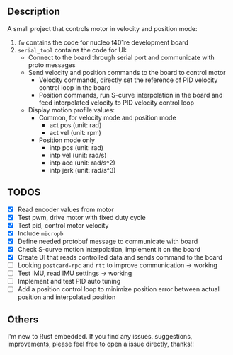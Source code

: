 ## Description

A small project that controls motor in velocity and position mode:
1. `fw` contains the code for nucleo f401re development board
2. `serial_tool` contains the code for UI:
    * Connect to the board through serial port and communicate with proto messages
    * Send velocity and position commands to the board to control motor
        - Velocity commands, directly set the reference of PID velocity control loop in the board
        - Position commands, run S-curve interpolation in the board and feed interpolated velocity to PID velocity control loop
    * Display motion profile values:
        - Common, for velocity mode and position mode
          - act pos (unit: rad)
          - act vel (unit: rpm)
        - Position mode only
          - intp pos (unit: rad)
          - intp vel (unit: rad/s)
          - intp acc (unit: rad/s^2)
          - intp jerk (unit: rad/s^3)

## TODOS

- [x] Read encoder values from motor
- [x] Test pwm, drive motor with fixed duty cycle
- [x] Test pid, control motor velocity
- [x] Include `micropb`
- [x] Define needed protobuf message to communicate with board
- [x] Check S-curve motion interpolation, implement it on the board
- [X] Create UI that reads controlled data and sends command to the board
- [ ] Looking `postcard-rpc` and `rtt` to improve communication $\to$ working
- [ ] Test IMU, read IMU settings $\to$ working
- [ ] Implement and test PID auto tuning
- [ ] Add a position control loop to minimize position error between actual position and interpolated position

## Others

I'm new to Rust embedded. If you find any issues, suggestions, improvements, please feel free to open a issue directly, thanks!!

